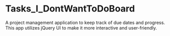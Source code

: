 # Tasks_I_DontWantToDoBoard
A project management application to keep track of due dates and progress. This app  utilizes jQuery UI to make it more interactive and user-friendly.
